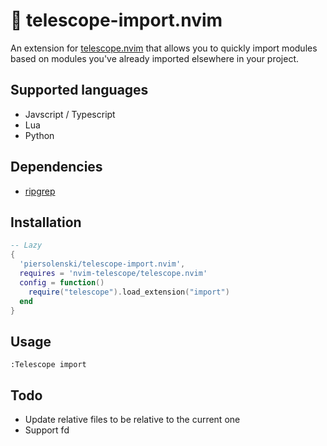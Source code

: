 # 🚢 telescope-import.nvim

An extension for [telescope.nvim](https://github.com/nvim-telescope/telescope.nvim)
that allows you to quickly import modules based on modules you've already imported elsewhere in your project.

## Supported languages

- Javscript / Typescript
- Lua
- Python

## Dependencies

- [ripgrep](https://github.com/BurntSushi/ripgrep)

## Installation

```lua
-- Lazy
{
  'piersolenski/telescope-import.nvim',
  requires = 'nvim-telescope/telescope.nvim'
  config = function()
    require("telescope").load_extension("import")
  end
}
```

## Usage

```
:Telescope import
```

## Todo

- Update relative files to be relative to the current one
- Support fd
